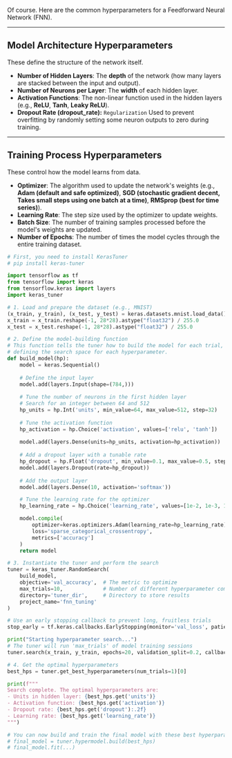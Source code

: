 Of course. Here are the common hyperparameters for a Feedforward Neural Network (FNN).

---
## Model Architecture Hyperparameters
These define the structure of the network itself.

-   **Number of Hidden Layers**: The **depth** of the network (how many layers are stacked between the input and output).
-   **Number of Neurons per Layer**: The **width** of each hidden layer.
-   **Activation Functions**: The non-linear function used in the hidden layers (e.g., **ReLU**, **Tanh**, **Leaky ReLU**).
-   **Dropout Rate (dropout_rate):**  `Regularization` Used to prevent overfitting by randomly setting some neuron outputs to zero during training.

---
## Training Process Hyperparameters
These control how the model learns from data.

-   **Optimizer**: The algorithm used to update the network's weights (e.g., **Adam (default and safe optimized)**, **SGD (stochastic gradient decent, Takes small steps using one batch at a time)**, **RMSprop (best for time series)**).
-   **Learning Rate**: The step size used by the optimizer to update weights.
-   **Batch Size**: The number of training samples processed before the model's weights are updated.
-   **Number of Epochs**: The number of times the model cycles through the entire training dataset.




```python
# First, you need to install KerasTuner
# pip install keras-tuner

import tensorflow as tf
from tensorflow import keras
from tensorflow.keras import layers
import keras_tuner

# 1. Load and prepare the dataset (e.g., MNIST)
(x_train, y_train), (x_test, y_test) = keras.datasets.mnist.load_data()
x_train = x_train.reshape(-1, 28*28).astype("float32") / 255.0
x_test = x_test.reshape(-1, 28*28).astype("float32") / 255.0

# 2. Define the model-building function
# This function tells the tuner how to build the model for each trial,
# defining the search space for each hyperparameter.
def build_model(hp):
    model = keras.Sequential()
    
    # Define the input layer
    model.add(layers.Input(shape=(784,)))
    
    # Tune the number of neurons in the first hidden layer
    # Search for an integer between 64 and 512
    hp_units = hp.Int('units', min_value=64, max_value=512, step=32)
    
    # Tune the activation function
    hp_activation = hp.Choice('activation', values=['relu', 'tanh'])
    
    model.add(layers.Dense(units=hp_units, activation=hp_activation))
    
    # Add a dropout layer with a tunable rate
    hp_dropout = hp.Float('dropout', min_value=0.1, max_value=0.5, step=0.1)
    model.add(layers.Dropout(rate=hp_dropout))
    
    # Add the output layer
    model.add(layers.Dense(10, activation='softmax'))

    # Tune the learning rate for the optimizer
    hp_learning_rate = hp.Choice('learning_rate', values=[1e-2, 1e-3, 1e-4])

    model.compile(
        optimizer=keras.optimizers.Adam(learning_rate=hp_learning_rate),
        loss='sparse_categorical_crossentropy',
        metrics=['accuracy']
    )
    return model

# 3. Instantiate the tuner and perform the search
tuner = keras_tuner.RandomSearch(
    build_model,
    objective='val_accuracy',  # The metric to optimize
    max_trials=10,             # Number of different hyperparameter combinations to test
    directory='tuner_dir',     # Directory to store results
    project_name='fnn_tuning'
)

# Use an early stopping callback to prevent long, fruitless trials
stop_early = tf.keras.callbacks.EarlyStopping(monitor='val_loss', patience=5)

print("Starting hyperparameter search...")
# The tuner will run 'max_trials' of model training sessions
tuner.search(x_train, y_train, epochs=20, validation_split=0.2, callbacks=[stop_early])

# 4. Get the optimal hyperparameters
best_hps = tuner.get_best_hyperparameters(num_trials=1)[0]

print(f"""
Search complete. The optimal hyperparameters are:
- Units in hidden layer: {best_hps.get('units')}
- Activation function: {best_hps.get('activation')}
- Dropout rate: {best_hps.get('dropout'):.2f}
- Learning rate: {best_hps.get('learning_rate')}
""")

# You can now build and train the final model with these best hyperparameters
# final_model = tuner.hypermodel.build(best_hps)
# final_model.fit(...)

```
